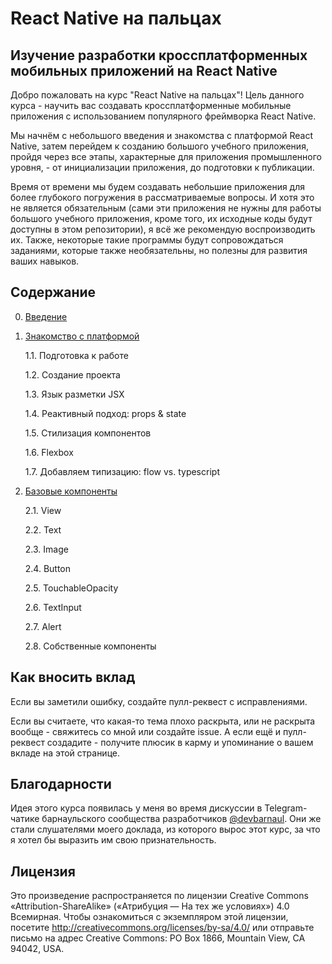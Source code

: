 # React Native на пальцах

## Изучение разработки кроссплатформенных мобильных приложений на React Native

Добро пожаловать на курс "React Native на пальцах"! Цель данного курса - научить вас создавать кроссплатформенные мобильные приложения с использованием популярного фреймворка React Native.

Мы начнём с небольшого введения и знакомства с платформой React Native, затем перейдем к созданию большого учебного приложения, пройдя через все этапы, характерные для приложения промышленного уровня, - от инициализации приложения, до подготовки к публикации.

Время от времени мы будем создавать небольшие приложения для более глубокого погружения в рассматриваемые вопросы. И хотя это не является обязательным (сами эти приложения не нужны для работы большого учебного приложения, кроме того, их исходные коды будут доступны в этом репозитории), я всё же рекомендую воспроизводить их. Также, некоторые такие программы будут сопровождаться заданиями, которые также необязательны, но полезны для развития ваших навыков.

## Содержание

0. [Введение](./intro/README.md)
1. [Знакомство с платформой](./chapter_1/README.md)

    1.1. Подготовка к работе

    1.2. Создание проекта

    1.3. Язык разметки JSX

    1.4. Реактивный подход: props & state

    1.5. Стилизация компонентов

    1.6. Flexbox

    1.7. Добавляем типизацию: flow vs. typescript

2. [Базовые компоненты](./chapter_2/README.md)

    2.1. View

    2.2. Text

    2.3. Image

    2.4. Button

    2.5. TouchableOpacity

    2.6. TextInput

    2.7. Alert

    2.8. Собственные компоненты

## Как вносить вклад

Если вы заметили ошибку, создайте пулл-реквест с исправлениями.

Если вы считаете, что какая-то тема плохо раскрыта, или не раскрыта вообще - свяжитесь со мной или создайте issue. А если ещё и пулл-реквест создадите - получите плюсик в карму и упоминание о вашем вкладе на этой странице.

## Благодарности

Идея этого курса появилась у меня во время дискуссии в Telegram-чатике барнаульского сообщества разработчиков [@devbarnaul](http://t.me@devbarnaul). Они же стали слушателями моего доклада, из которого вырос этот курс, за что я хотел бы выразить им свою признательность.

## Лицензия

Это произведение распространяется по лицензии Creative Commons «Attribution-ShareAlike» («Атрибуция — На тех же условиях») 4.0 Всемирная. Чтобы ознакомиться с экземпляром этой лицензии, посетите http://creativecommons.org/licenses/by-sa/4.0/ или отправьте письмо на адрес Creative Commons: PO Box 1866, Mountain View, CA 94042, USA.
